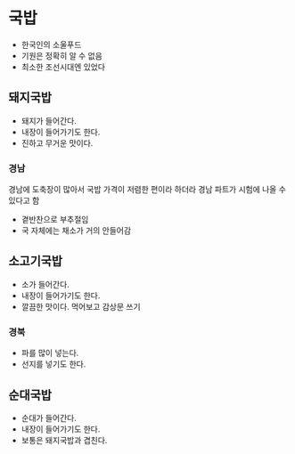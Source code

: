 # 국밥

- 한국인의 소울푸드
- 기원은 정확히 알 수 없음
- 최소한 조선시대엔 있었다

## 돼지국밥

* 돼지가 들어간다.
* 내장이 들어가기도 한다.
* 진하고 무거운 맛이다.

### 경남
경남에 도축장이 많아서 국밥 가격이 저렴한 편이라 하더라
경남 파트가 시험에 나올 수 있다고 함
- 곁반찬으로 부추절임
- 국 자체에는 채소가 거의 안들어감

## 소고기국밥

* 소가 들어간다.
* 내장이 들어가기도 한다.
* 깔끔한 맛이다.
먹어보고 감상문 쓰기

### 경북

* 파를 많이 넣는다.
* 선지를 넣기도 한다.

## 순대국밥

- 순대가 들어간다.
- 내장이 들어가기도 한다.
- 보통은 돼지국밥과 겹친다.

